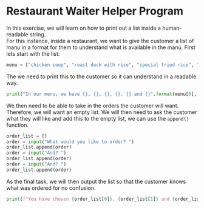 # Restaurant Waiter Helper Program
In this exercise, we will learn on how to print out a list inside a human-readable string.
<br/> For this instance, inside a restaurant, we want to give the customer a list of manu in a format for them to understand what is available in the manu.
First lets start with the list:
```python
menu = ["chicken soup", "roast duck with rice", "special fried rice", "pizza", "chips", "burger"]
```
The we need to print this to the customer so it can understand in a readable way. 
```python
print("In our menu, we have {}, {}, {}, {}, {} and {}".format(menu[0], menu[1], menu[2], menu[3], menu[4], menu[5]))
```
We then need to be able to take in the orders the customer will want. Therefore, we will want an empty list. We will then need to ask the customer what they will like and add this to the empty list, we can use the `append()` function.
```python
order_list = []
order = input("What would you like to order? ")
order_list.append(order)
order = input("And? ")
order_list.append(order)
order = input("And? ")
order_list.append(order)
```
As the final task, we will then output the list so that the customer knows what was ordered for no confusion.
```python
print(f"You have chosen {order_list[0]}, {order_list[1]} and {order_list[2]}")
```
